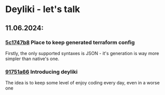 # Deyliki - let's talk


## 11.06.2024:

### [5c1747b8](https://github.com/viatcheslavmogilevsky/struktura23/commit/5c1747b8fe90c2fe98865f80b40ca6439feb4a32) Place to keep generated terraform config

Firstly, the only supported syntaxes is JSON - it's generation is way more simpler than native's one. 


### [91751a66](https://github.com/viatcheslavmogilevsky/struktura23/commit/91751a66c9f87a9ceb7d92e3f15ed2bf825f8774) Introducing deyliki

The idea is to keep some level of enjoy coding every day, even in a worse one